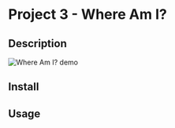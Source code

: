 # Project 3 - Where Am I?

## Description
![Where Am I? demo](WhereAmI_demo1.gif)


## Install


## Usage





